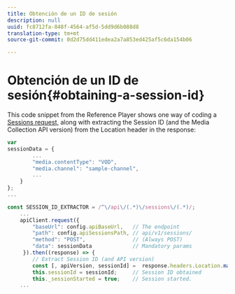 ```yaml
---
title: Obtención de un ID de sesión
description: null
uuid: fc8712fa-848f-4564-af5d-5dd9d6b088d8
translation-type: tm+mt
source-git-commit: 0d2d75dd411edea2a7a853ed425af5c6da154b06

---
```



# Obtención de un ID de sesión{#obtaining-a-session-id}

This code snippet from the Reference Player shows one way of coding a [Sessions request,](/help/media-collection-api/mc-api-ref/mc-api-sessions-req.md) along with extracting the Session ID (and the Media Collection API version) from the Location header in the response:

```js
var  
sessionData = { 
        ... 
        "media.contentType": "VOD", 
        "media.channel": "sample-channel", 
        ... 
    } 
}; 
...

const SESSION_ID_EXTRACTOR = /^\/api\/(.*)\/sessions\/(.*)/; 
    ...
    apiClient.request({ 
        "baseUrl": config.apiBaseUrl,   // The endpoint 
        "path": config.apiSessionsPath, // api/v1/sessions/ 
        "method": "POST",               // (Always POST) 
        "data": sessionData             // Mandatory params 
     }).then((response) => { 
        // Extract Session ID (and API version) 
        const [, apiVersion, sessionId] =  response.headers.Location.match(SESSION_ID_EXTRACTOR);  
        this.sessionId = sessionId;     // Session ID obtained 
        this._sessionStarted = true;    // Session started. 
    ...
```


